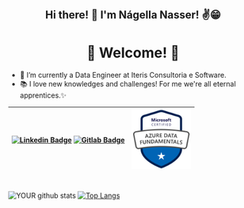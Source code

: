 
# <h2 align="center"> Hi there! 👋 I'm Nágella Nasser! ✌️😁</h2>  <h1 align="center">🎉 Welcome! 🙌 </h1>

<!-- - 🎓 I'm currently studying Technology Database at Fatec-SJC. -->

- 🚀 I’m currently a Data Engineer at Iteris Consultoria e Software.
- 📚 I love new knowledges and challenges! For me we're all eternal apprentices.✨


<!-- [![Github Badge](https://img.shields.io/badge/GitHub-100000?style=for-the-badge&logo=github&logoColor=white&link=https://github.com/nagellanasser)](https://github.com/nagellanasser) |
-->
|[![Linkedin Badge](https://img.shields.io/badge/LinkedIn-0077B5?style=for-the-badge&logo=linkedin&logoColor=white&link=https://www.linkedin.com/in/nagellanasser/)](https://www.linkedin.com/in/nagellanasser/)  [![Gitlab Badge](https://img.shields.io/badge/Gitlab-232323?style=for-the-badge&logo=gitlab&logoColor=white&link=https://gitlab.com/nagellanasser)](https://gitlab.com/nagellanasser) |[<img src=" /resources/badges/microsoft-certified-azure-data-fundamentals.png" width="120" height="120">](https://www.credly.com/badges/2a001427-a422-47db-ae7a-1510a63694db/public_url) | 
|-|-|

#

![YOUR github stats](https://github-readme-stats.vercel.app/api?username=nagellanasser&layout=compact&theme=radical)
[![Top Langs](https://github-readme-stats.vercel.app/api/top-langs/?username=nagellanasser&layout=compact&theme=radical)](https://github.com/nagellanasser/github-readme-stats)

#




